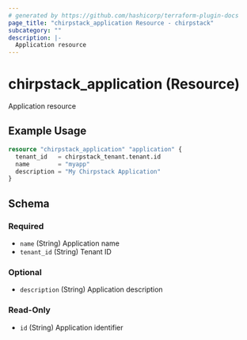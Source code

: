 ```yaml
---
# generated by https://github.com/hashicorp/terraform-plugin-docs
page_title: "chirpstack_application Resource - chirpstack"
subcategory: ""
description: |-
  Application resource
---
```


# chirpstack_application (Resource)

Application resource

## Example Usage

```terraform
resource "chirpstack_application" "application" {
  tenant_id   = chirpstack_tenant.tenant.id
  name        = "myapp"
  description = "My Chirpstack Application"
}
```

<!-- schema generated by tfplugindocs -->
## Schema

### Required

- `name` (String) Application name
- `tenant_id` (String) Tenant ID

### Optional

- `description` (String) Application description

### Read-Only

- `id` (String) Application identifier
